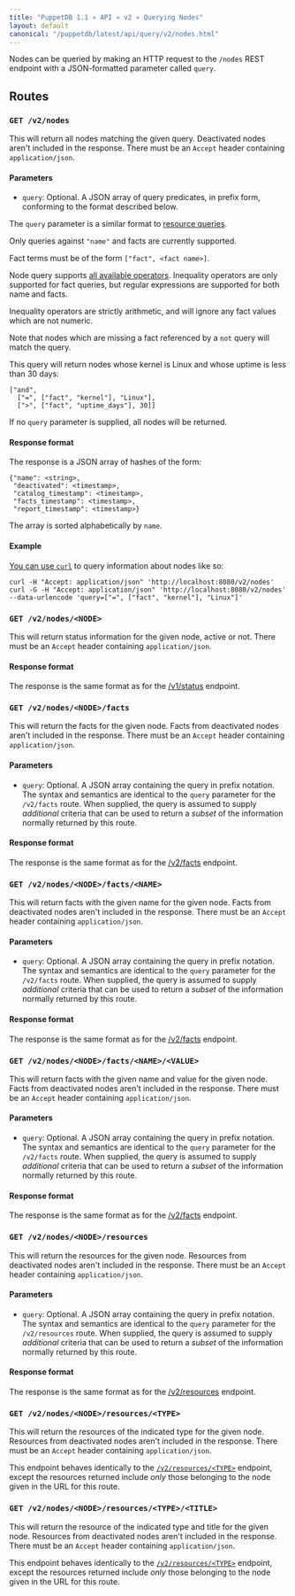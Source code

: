 ```yaml
---
title: "PuppetDB 1.1 » API » v2 » Querying Nodes"
layout: default
canonical: "/puppetdb/latest/api/query/v2/nodes.html"
---
```


[resource]: ./resources.html
[curl]: ../curl.html#using-curl-from-localhost-non-sslhttp

Nodes can be queried by making an HTTP request to the `/nodes` REST
endpoint with a JSON-formatted parameter called `query`.


## Routes

### `GET /v2/nodes`

This will return all nodes matching the given query. Deactivated nodes
aren't included in the response. There must be an `Accept` header
containing `application/json`.

#### Parameters

* `query`: Optional. A JSON array of query predicates, in prefix form,
  conforming to the format described below.

The `query` parameter is a similar format to [resource queries][resource].

Only queries against `"name"` and facts are currently supported.

Fact terms must be of the form `["fact", <fact name>]`.

Node query supports [all available operators](./operators.html). Inequality
operators are only supported for fact queries, but regular expressions are
supported for both name and facts.

Inequality operators are strictly arithmetic, and will ignore any fact values
which are not numeric.

Note that nodes which are missing a fact referenced by a `not` query will match
the query.

This query will return nodes whose kernel is Linux and whose uptime is less
than 30 days:

    ["and",
      ["=", ["fact", "kernel"], "Linux"],
      [">", ["fact", "uptime_days"], 30]]

If no `query` parameter is supplied, all nodes will be returned.

#### Response format

The response is a JSON array of hashes of the form:

    {"name": <string>,
     "deactivated": <timestamp>,
     "catalog_timestamp": <timestamp>,
     "facts_timestamp": <timestamp>,
     "report_timestamp": <timestamp>}

The array is sorted alphabetically by `name`.

#### Example

[You can use `curl`][curl] to query information about nodes like so:

    curl -H "Accept: application/json" 'http://localhost:8080/v2/nodes'
    curl -G -H "Accept: application/json" 'http://localhost:8080/v2/nodes' --data-urlencode 'query=["=", ["fact", "kernel"], "Linux"]'

### `GET /v2/nodes/<NODE>`

This will return status information for the given node, active or
not. There must be an `Accept` header containing `application/json`.

#### Response format

The response is the same format as for the [/v1/status](../v1/status.html)
endpoint.

### `GET /v2/nodes/<NODE>/facts`

This will return the facts for the given node. Facts from deactivated
nodes aren't included in the response. There must be an `Accept`
header containing `application/json`.

#### Parameters

* `query`: Optional. A JSON array containing the query in prefix
  notation. The syntax and semantics are identical to the `query`
  parameter for the `/v2/facts` route. When supplied, the query is
  assumed to supply _additional_ criteria that can be used to return a
  _subset_ of the information normally returned by this route.

#### Response format

The response is the same format as for the [/v2/facts](./facts.html)
endpoint.

### `GET /v2/nodes/<NODE>/facts/<NAME>`

This will return facts with the given name for the given node. Facts
from deactivated nodes aren't included in the response. There must be
an `Accept` header containing `application/json`.

#### Parameters

* `query`: Optional. A JSON array containing the query in prefix
  notation. The syntax and semantics are identical to the `query`
  parameter for the `/v2/facts` route. When supplied, the query is
  assumed to supply _additional_ criteria that can be used to return a
  _subset_ of the information normally returned by this route.

#### Response format

The response is the same format as for the [/v2/facts](./facts.html)
endpoint.


### `GET /v2/nodes/<NODE>/facts/<NAME>/<VALUE>`

This will return facts with the given name and value for the given
node. Facts from deactivated nodes aren't included in the
response. There must be an `Accept` header containing
`application/json`.

#### Parameters

* `query`: Optional. A JSON array containing the query in prefix
  notation. The syntax and semantics are identical to the `query`
  parameter for the `/v2/facts` route. When supplied, the query is
  assumed to supply _additional_ criteria that can be used to return a
  _subset_ of the information normally returned by this route.

#### Response format

The response is the same format as for the [/v2/facts](./facts.html)
endpoint.

### `GET /v2/nodes/<NODE>/resources`

This will return the resources for the given node. Resources from
deactivated nodes aren't included in the response. There must be an
`Accept` header containing `application/json`.

#### Parameters

* `query`: Optional. A JSON array containing the query in prefix
  notation. The syntax and semantics are identical to the `query`
  parameter for the `/v2/resources` route. When supplied, the query is
  assumed to supply _additional_ criteria that can be used to return a
  _subset_ of the information normally returned by this route.

#### Response format

The response is the same format as for the [/v2/resources][resource]
endpoint.

### `GET /v2/nodes/<NODE>/resources/<TYPE>`

This will return the resources of the indicated type for the given
node. Resources from deactivated nodes aren't included in the
response. There must be an `Accept` header containing
`application/json`.

This endpoint behaves identically to the
[`/v2/resources/<TYPE>`][resource] endpoint, except the resources
returned include _only_ those belonging to the node given in the URL
for this route.

### `GET /v2/nodes/<NODE>/resources/<TYPE>/<TITLE>`

This will return the resource of the indicated type and title for the
given node. Resources from deactivated nodes aren't included in the
response. There must be an `Accept` header containing
`application/json`.

This endpoint behaves identically to the
[`/v2/resources/<TYPE>`][resource] endpoint, except the resources
returned include _only_ those belonging to the node given in the URL
for this route.
